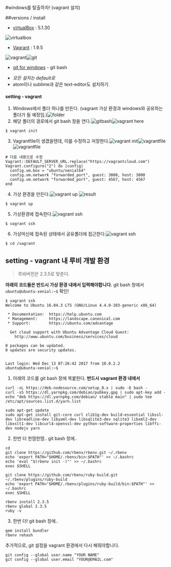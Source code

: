 #windows를 탈출하자! (vagrant 설치)

##versions / install

* [virtualBox](https://www.virtualbox.org/wiki/Download_Old_Builds_5_1) : 5.1.30

![virtualbox](./1.png)

* [Vagrant](https://releases.hashicorp.com/vagrant/?_ga=2.237010176.1475687836.1513147132-756484628.1513147132) : 1.9.5

![vagrant](./2.png)![git](./3.png)

* [git for windows](https://git-for-windows.github.io/) - git bash

- *모든 설치는 default로*
- atom이나 sublime과 같은 text-editor도 설치하기

#### setting - vagrant

1. Windows에서 폴더 하나를 만든다. (vagrant 가상 환경과 windows와 공유하는 폴더가 될 예정임.)![folder](./4.png)
2. 해당 폴더의 경로에서 git bash 창을 연다.![gitbash](./5.png)![vagrant here](./6.png)

```console
$ vagrant init
```

3. Vagrantfile이 생겼을텐데, 이를 수정하고 저장한다.![vagrant init](./7.png)![vagrantfile](./8.png)![vagrantfile](./9.png)

```
# 다음 내용으로 수정
Vagrant::DEFAULT_SERVER_URL.replace("https://vagrantcloud.com")
Vagrant.configure("2") do |config|
  config.vm.box = "ubuntu/xenial64"
  config.vm.network "forwarded_port", guest: 3000, host: 3000
  config.vm.network "forwarded_port", guest: 4567, host: 4567
end
```

4. 가상 환경을 만든다.![vagrant up](./10.png) ![result](./11.png)

```console
$ vagrant up
```

5. 가상환경에 접속한다.![vagrant ssh](./12.png)

```console
$ vagrant ssh
```

6. 가상머신에 접속된 상태에서 공유폴더에 접근한다.![vagrant ssh](./13.png)

```console
$ cd /vagrant
```

## setting - vagrant 내 루비 개발 환경

> 루비버전은 2.3.5로 맞춘다.

**아래의 코드들은 반드시 가상 환경 내에서 입력해야합니다.**
git bash 창에서 `ubuntu@ubuntu-xenial:~$` 확인!

```console
$ vagrant ssh
Welcome to Ubuntu 16.04.3 LTS (GNU/Linux 4.4.0-103-generic x86_64)

 * Documentation:  https://help.ubuntu.com
 * Management:     https://landscape.canonical.com
 * Support:        https://ubuntu.com/advantage

  Get cloud support with Ubuntu Advantage Cloud Guest:
    http://www.ubuntu.com/business/services/cloud

0 packages can be updated.
0 updates are security updates.


Last login: Wed Dec 13 07:26:42 2017 from 10.0.2.2
ubuntu@ubuntu-xenial:~$

```

1. 아래의 코드를 git bash 창에 복붙한다. **반드시 vagrant 환경 내에서**

```console
curl -sL https://deb.nodesource.com/setup_8.x | sudo -E bash -
curl -sS https://dl.yarnpkg.com/debian/pubkey.gpg | sudo apt-key add -
echo "deb https://dl.yarnpkg.com/debian/ stable main" | sudo tee /etc/apt/sources.list.d/yarn.list

sudo apt-get update
sudo apt-get install git-core curl zlib1g-dev build-essential libssl-dev libreadline-dev libyaml-dev libsqlite3-dev sqlite3 libxml2-dev libxslt1-dev libcurl4-openssl-dev python-software-properties libffi-dev nodejs yarn
```

2. 한번 더 한땀한땀.. git bash 창에..

```console
cd
git clone https://github.com/rbenv/rbenv.git ~/.rbenv
echo 'export PATH="$HOME/.rbenv/bin:$PATH"' >> ~/.bashrc
echo 'eval "$(rbenv init -)"' >> ~/.bashrc
exec $SHELL

git clone https://github.com/rbenv/ruby-build.git ~/.rbenv/plugins/ruby-build
echo 'export PATH="$HOME/.rbenv/plugins/ruby-build/bin:$PATH"' >> ~/.bashrc
exec $SHELL

rbenv install 2.3.5
rbenv global 2.3.5
ruby -v
```


3. 한번 더! git bash 창에..

```console
gem install bundler
rbenv rehash
```

추가적으로, git 설정을 vagrant 환경에서 다시 해줘야합니다.

```console
git config --global user.name "YOUR NAME"
git config --global user.email "YOUR@EMAIL.com"
```